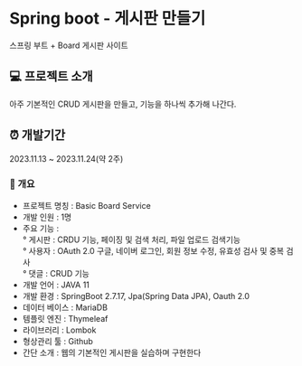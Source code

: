 # Spring boot - 게시판 만들기
스프링 부트 + Board 게시판 사이트

## 💻 프로젝트 소개 
아주 기본적인 CRUD 게시판을 만들고, 기능을 하나씩 추가해 나간다.
<br>

## ⏰ 개발기간 
2023.11.13 ~ 2023.11.24(약 2주)
<br>

### 🔧 개요
- 프로젝트 명칭 : Basic Board Service
- 개발 인원 : 1명
- 주요 기능 : <br>
    ° 게시판 : CRDU 기능, 페이징 및 검색 처리, 파일 업로드 검색기능 <br>
    ° 사용자 : OAuth 2.0 구글, 네이버 로그인, 회원 정보 수정, 유효성 검사 및 중복 검사 <br>
    ° 댓글 : CRUD 기능
- 개발 언어 : JAVA 11
- 개발 환경 : SpringBoot 2.7.17, Jpa(Spring Data JPA), Oauth 2.0
- 데이터 베이스 : MariaDB
- 템플릿 엔진 : Thymeleaf
- 라이브러리 : Lombok
- 형상관리 툴 : Github
- 간단 소개 : 웹의 기본적인 게시판을 실습하며 구현한다
